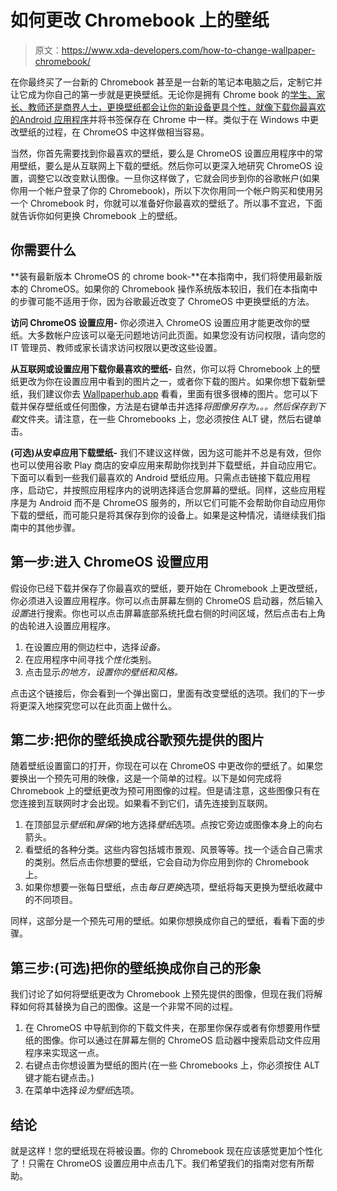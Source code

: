 # 如何更改 Chromebook 上的壁纸

> 原文：<https://www.xda-developers.com/how-to-change-wallpaper-chromebook/>

在你最终买了一台新的 Chromebook 甚至是一台新的笔记本电脑之后，定制它并让它成为你自己的第一步就是更换壁纸。无论你是拥有 Chrome book 的[学生、家长、教师还是商界人士，更换壁纸都会让你的新设备更具个性，就像下载你最喜欢的](https://www.xda-developers.com/best-chromebooks-for-students/)[Android 应用程序](https://www.xda-developers.com/best-android-apps/)并将书签保存在 Chrome 中一样。类似于在 Windows 中更改壁纸的过程，在 ChromeOS 中这样做相当容易。

当然，你首先需要找到你最喜欢的壁纸，要么是 ChromeOS 设置应用程序中的常用壁纸，要么是从互联网上下载的壁纸。然后你可以更深入地研究 ChromeOS 设置，调整它以改变默认图像。一旦你这样做了，它就会同步到你的谷歌帐户(如果你用一个帐户登录了你的 Chromebook)，所以下次你用同一个帐户购买和使用另一个 Chromebook 时，你就可以准备好你最喜欢的壁纸了。所以事不宜迟，下面就告诉你如何更换 Chromebook 上的壁纸。

## 你需要什么

**装有最新版本 ChromeOS 的 chrome book-**在本指南中，我们将使用最新版本的 ChromeOS。如果你的 Chromebook 操作系统版本较旧，我们在本指南中的步骤可能不适用于你，因为谷歌最近改变了 ChromeOS 中更换壁纸的方法。

**访问 ChromeOS 设置应用-** 你必须进入 ChromeOS 设置应用才能更改你的壁纸。大多数帐户应该可以毫无问题地访问此页面。如果您没有访问权限，请向您的 IT 管理员、教师或家长请求访问权限以更改这些设置。

**从互联网或设置应用下载你最喜欢的壁纸-** 自然，你可以将 Chromebook 上的壁纸更改为你在设置应用中看到的图片之一，或者你下载的图片。如果你想下载新壁纸，我们建议你去 [Wallpaperhub.app](http://Wallpaperhub.app) 看看，里面有很多很棒的图片。您可以下载并保存壁纸或任何图像，方法是右键单击并选择*将图像另存为。。。*然后保存到*下载*文件夹。请注意，在一些 Chromebooks 上，您必须按住 ALT 键，然后右键单击。

**(可选)从安卓应用下载壁纸-** 我们不建议这样做，因为这可能并不总是有效，但你也可以使用谷歌 Play 商店的安卓应用来帮助你找到并下载壁纸，并自动应用它。下面可以看到一些我们最喜欢的 Android 壁纸应用。只需点击链接下载应用程序，启动它，并按照应用程序内的说明选择适合您屏幕的壁纸。同样，这些应用程序是为 Android 而不是 ChromeOS 服务的，所以它们可能不会帮助你自动应用你下载的壁纸，而可能只是将其保存到你的设备上。如果是这种情况，请继续我们指南中的其他步骤。

## 第一步:进入 ChromeOS 设置应用

假设你已经下载并保存了你最喜欢的壁纸，要开始在 Chromebook 上更改壁纸，你必须进入设置应用程序。你可以点击屏幕左侧的 ChromeOS 启动器，然后输入*设置*进行搜索。你也可以点击屏幕底部系统托盘右侧的时间区域，然后点击右上角的齿轮进入设置应用程序。

1.  在设置应用的侧边栏中，选择*设备。*
2.  在应用程序中间寻找*个性化*类别。
3.  点击显示*的地方，设置你的壁纸和风格。*

点击这个链接后，你会看到一个弹出窗口，里面有改变壁纸的选项。我们的下一步将更深入地探究您可以在此页面上做什么。

## 第二步:把你的壁纸换成谷歌预先提供的图片

随着壁纸设置窗口的打开，你现在可以在 ChromeOS 中更改你的壁纸了。如果您要换出一个预先可用的映像，这是一个简单的过程。以下是如何完成将 Chromebook 上的壁纸更改为预可用图像的过程。但是请注意，这些图像只有在您连接到互联网时才会出现。如果看不到它们，请先连接到互联网。

1.  在顶部显示*壁纸*和*屏保*的地方选择*壁纸*选项。点按它旁边或图像本身上的向右箭头。
2.  看壁纸的各种分类。这些内容包括城市景观、风景等等。找一个适合自己需求的类别。然后点击你想要的壁纸，它会自动为你应用到你的 Chromebook 上。
3.  如果你想要一张每日壁纸，点击*每日更换*选项，壁纸将每天更换为壁纸收藏中的不同项目。

同样，这部分是一个预先可用的壁纸。如果你想换成你自己的壁纸，看看下面的步骤。

## 第三步:(可选)把你的壁纸换成你自己的形象

我们讨论了如何将壁纸更改为 Chromebook 上预先提供的图像，但现在我们将解释如何将其替换为自己的图像。这是一个非常不同的过程。

1.  在 ChromeOS 中导航到你的下载文件夹，在那里你保存或者有你想要用作壁纸的图像。你可以通过在屏幕左侧的 ChromeOS 启动器中搜索启动文件应用程序来实现这一点。
2.  右键点击你想设置为壁纸的图片(在一些 Chromebooks 上，你必须按住 ALT 键才能右键点击。)
3.  在菜单中选择*设为壁纸*选项。

## 结论

就是这样！您的壁纸现在将被设置。你的 Chromebook 现在应该感觉更加个性化了！只需在 ChromeOS 设置应用中点击几下。我们希望我们的指南对您有所帮助。